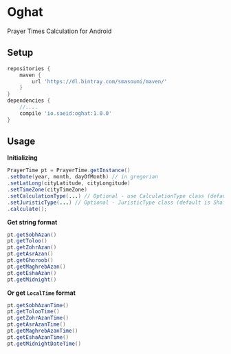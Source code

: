 # Oghat
Prayer Times Calculation for Android

Setup
---

```groovy
repositories {
    maven {
        url 'https://dl.bintray.com/smasoumi/maven/'
    }
}
dependencies {
    //....
    compile 'io.saeid:oghat:1.0.0'
}
```

Usage
---
**Initializing** 
```java
PrayerTime pt = PrayerTime.getInstance()
.setDate(year, month, dayOfMonth) // in gregorian
.setLatLong(cityLatitude, cityLongitude)
.setTimeZone(cityTimeZone)
.setCalculationType(...) // Optional - use CalculationType class (default is Institute of Geophysics, University of TEHRAN) 
.setJuristicType(...) // Optional - JuristicType class (default is Shafii)
.calculate();
```
**Get string format**
```java
pt.getSobhAzan()
pt.getToloo()
pt.getZohrAzan()
pt.getAsrAzan()
pt.getGhoroob()
pt.getMaghrebAzan()
pt.getEshaAzan()
pt.getMidnight()

```
**Or get `LocalTime` format**

```java
pt.getSobhAzanTime()
pt.getTolooTime()
pt.getZohrAzanTime()
pt.getAsrAzanTime()
pt.getMaghrebAzanTime()
pt.getEshaAzanTime()
pt.getMidnightDateTime()

```
